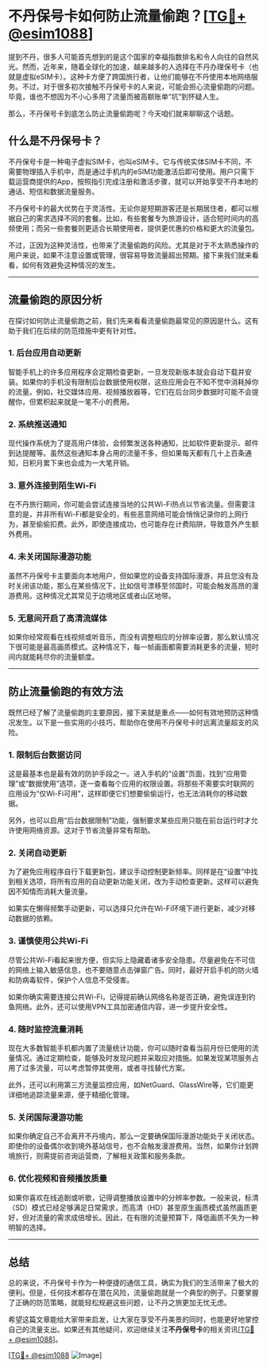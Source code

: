# 不丹保号卡如何防止流量偷跑？[[TG💪+ @esim1088](https://t.me/s/esim1088)]

提到不丹，很多人可能首先想到的是这个国家的幸福指数排名和令人向往的自然风光。然而，近年来，随着全球化的加速，越来越多的人选择在不丹办理保号卡（也就是虚拟eSIM卡）。这种卡方便了跨国旅行者，让他们能够在不丹使用本地网络服务。不过，对于很多初次接触不丹保号卡的人来说，可能会担心流量偷跑的问题。毕竟，谁也不想因为不小心多用了流量而被高额账单“坑”到怀疑人生。

那么，不丹保号卡到底怎么防止流量偷跑呢？今天咱们就来聊聊这个话题。

## 什么是不丹保号卡？

不丹保号卡是一种电子虚拟SIM卡，也叫eSIM卡。它与传统实体SIM卡不同，不需要物理插入手机中，而是通过手机内的eSIM功能激活后即可使用。用户只需下载运营商提供的App，按照指引完成注册和激活步骤，就可以开始享受不丹本地的通话、短信和数据流量服务。

不丹保号卡的最大优势在于灵活性。无论你是短期游客还是长期居住者，都可以根据自己的需求选择不同的套餐。比如，有些套餐专为旅游设计，适合短时间内的高频使用；而另一些套餐则更适合长期使用者，提供更优惠的价格和更大的流量包。

不过，正因为这种灵活性，也带来了流量偷跑的风险。尤其是对于不太熟悉操作的用户来说，如果不注意设置或管理，很容易导致流量超出预期。接下来我们就来看看，如何有效避免这种情况的发生。

---

## 流量偷跑的原因分析

在探讨如何防止流量偷跑之前，我们先来看看流量偷跑最常见的原因是什么。这有助于我们在后续的防范措施中更有针对性。

### 1. **后台应用自动更新**
智能手机上的许多应用程序会定期检查更新，一旦发现新版本就会自动下载并安装。如果你的手机没有限制后台数据使用权限，这些应用会在不知不觉中消耗掉你的流量。例如，社交媒体应用、视频播放器等，它们在后台同步数据时可能不会提醒你，但累积起来就是一笔不小的费用。

### 2. **系统推送通知**
现代操作系统为了提高用户体验，会频繁发送各种通知，比如软件更新提示、邮件到达提醒等。虽然这些通知本身占用的流量不多，但如果每天都有几十上百条通知，日积月累下来也会成为一大笔开销。

### 3. **意外连接到陌生Wi-Fi**
在不丹旅行期间，你可能会尝试连接当地的公共Wi-Fi热点以节省流量。但需要注意的是，并非所有Wi-Fi都是安全的，有些恶意网络可能会悄悄记录你的上网行为，甚至偷偷扣费。此外，即使连接成功，也可能存在计费陷阱，导致意外产生额外费用。

### 4. **未关闭国际漫游功能**
虽然不丹保号卡主要面向本地用户，但如果您的设备支持国际漫游，并且您没有及时关闭该功能，那么在某些情况下，比如信号漂移至邻国时，可能会触发高昂的漫游费用。这种情况尤其常见于边境地区或者山区地带。

### 5. **无意间开启了高清流媒体**
如果你经常观看在线视频或听音乐，而没有调整相应的分辨率设置，那么默认情况下很可能是最高画质模式。这种情况下，每一帧画面都需要消耗更多的流量，短时间内就能耗尽你的流量额度。

---

## 防止流量偷跑的有效方法

既然已经了解了流量偷跑的主要原因，接下来就是重点——如何有效地预防这种情况发生。以下是一些实用的小技巧，帮助你在使用不丹保号卡时远离流量超支的风险。

### 1. **限制后台数据访问**
这是最基本也是最有效的防护手段之一。进入手机的“设置”页面，找到“应用管理”或“数据使用”选项，逐一查看每个应用的权限设置。将那些不需要实时联网的应用设为“仅Wi-Fi可用”，这样即便它们想要偷偷运行，也无法消耗你的移动数据。

另外，也可以启用“后台数据限制”功能，强制要求某些应用只能在前台运行时才允许使用网络资源。这对于节省流量非常有帮助。

### 2. **关闭自动更新**
为了避免应用程序自行下载更新包，建议手动控制更新频率。同样是在“设置”中找到相关选项，将所有应用的自动更新功能关闭，改为手动检查更新。这样可以避免因不知情而消耗大量流量。

如果实在懒得频繁手动更新，可以选择只允许在Wi-Fi环境下进行更新，减少对移动数据的依赖。

### 3. **谨慎使用公共Wi-Fi**
尽管公共Wi-Fi看起来很方便，但实际上隐藏着诸多安全隐患。尽量避免在不可信的网络上输入敏感信息，也不要随意点击弹窗广告。同时，最好开启手机的防火墙和防病毒软件，保护个人信息不受侵害。

如果你确实需要连接公共Wi-Fi，记得提前确认网络名称是否正确，避免误连到钓鱼网络。此外，还可以使用VPN工具加密通信内容，进一步提升安全性。

### 4. **随时监控流量消耗**
现在大多数智能手机都内置了流量统计功能，你可以随时查看当前月份已使用的流量情况。通过定期检查，能够及时发现问题并采取应对措施。如果发现某项服务占用了过多流量，可以考虑暂停其使用，或者寻找替代方案。

此外，还可以利用第三方流量监控应用，如NetGuard、GlassWire等，它们能更详细地追踪流量来源，便于精细化管理。

### 5. **关闭国际漫游功能**
如果你确定自己不会离开不丹境内，那么一定要确保国际漫游功能处于关闭状态。即使你的设备偶尔收到境外基站信号，也不会触发漫游费用。当然，如果你计划跨境旅行，则需提前咨询运营商，了解相关政策和服务条款。

### 6. **优化视频和音频播放质量**
如果你喜欢在线追剧或听歌，记得调整播放设置中的分辨率参数。一般来说，标清（SD）模式已经足够满足日常需求，而高清（HD）甚至原生画质模式虽然画质更好，但对流量的需求成倍增长。因此，在有限的流量预算下，降低画质不失为一种明智的选择。

---

## 总结

总的来说，不丹保号卡作为一种便捷的通信工具，确实为我们的生活带来了极大的便利。但是，任何技术都存在潜在风险，流量偷跑就是一个典型的例子。只要掌握了正确的防范策略，就能轻松规避这些问题，让不丹之旅更加无忧无虑。

希望这篇文章能给大家带来启发，让大家在享受不丹美景的同时，也能更好地掌控自己的流量支出。如果还有其他疑问，欢迎继续关注**不丹保号卡**的相关资讯[[TG💪+ @esim1088](https://t.me/s/esim1088)]。

[[TG💪+ @esim1088](https://t.me/s/esim1088) ![Image](https://i.postimg.cc/4NQfJmqS/Snipaste-2025-05-13-00-14-12.png)]